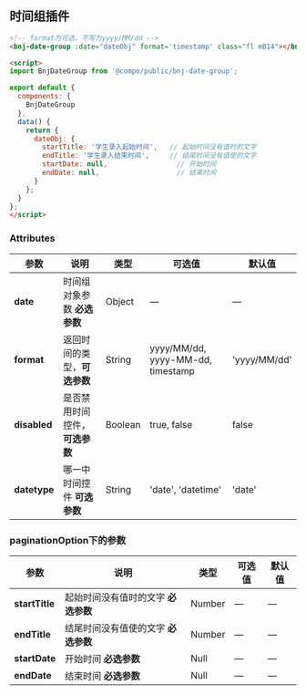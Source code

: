 ## 时间组插件

```html
<!-- format为可选，不写为yyyy/MM/dd -->
<bnj-date-group :date="dateObj" format='timestamp' class="fl mB14"></bnj-date-group>

<script>
import BnjDateGroup from '@compo/public/bnj-date-group';

export default {
  components: {
    BnjDateGroup
  },
  data() {
    return {
      dateObj: {
        startTitle: '学生录入起始时间',   // 起始时间没有值时的文字
        endTitle: '学生录入结束时间',     // 结尾时间没有值使的文字
        startDate: null,                 // 开始时间
        endDate: null,                   // 结束时间
      } 
    };
  }
};
</script>
```

### Attributes
| 参数      | 说明          | 类型      | 可选值                           | 默认值  |
|---------- |-------------- |---------- |--------------------------------  |-------- |
| **date**   | 时间组对象参数 **必选参数** | Object | — | — |
| **format** | 返回时间的类型，**可选参数** | String | yyyy/MM/dd, yyyy-MM-dd, timestamp | 'yyyy/MM/dd' |
| **disabled** | 是否禁用时间控件，**可选参数** | Boolean | true, false | false |
| **datetype** | 哪一中时间控件 **可选参数** | String | 'date', 'datetime' | 'date' |



### paginationOption下的参数
| 参数      | 说明          | 类型      | 可选值                           | 默认值  |
|---------- |-------------- |---------- |--------------------------------  |-------- |
| **startTitle** | 起始时间没有值时的文字 **必选参数** | Number | — | — |
| **endTitle**   | 结尾时间没有值使的文字 **必选参数** | Number | — | — |
| **startDate**  | 开始时间 **必选参数** | Null | — | — |
| **endDate**    | 结束时间 **必选参数** | Null | — | — |